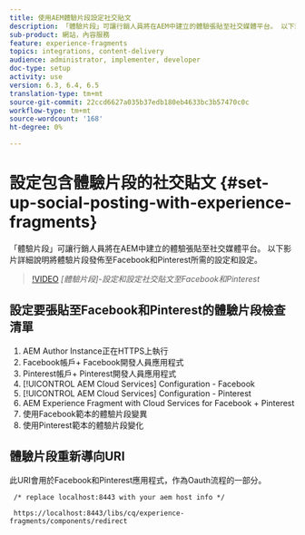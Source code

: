 ```yaml
---
title: 使用AEM體驗片段設定社交貼文
description: 「體驗片段」可讓行銷人員將在AEM中建立的體驗張貼至社交媒體平台。 以下影片詳細說明將體驗片段發佈至Facebook和Pinterest所需的設定和設定。
sub-product: 網站，內容服務
feature: experience-fragments
topics: integrations, content-delivery
audience: administrator, implementer, developer
doc-type: setup
activity: use
version: 6.3, 6.4, 6.5
translation-type: tm+mt
source-git-commit: 22ccd6627a035b37edb180eb4633bc3b57470c0c
workflow-type: tm+mt
source-wordcount: '168'
ht-degree: 0%

---
```



# 設定包含體驗片段的社交貼文 {#set-up-social-posting-with-experience-fragments}

「體驗片段」可讓行銷人員將在AEM中建立的體驗張貼至社交媒體平台。 以下影片詳細說明將體驗片段發佈至Facebook和Pinterest所需的設定和設定。

>[!VIDEO](https://video.tv.adobe.com/v/20592/?quality=9&learn=on)
*[體驗片段]-設定和設定社交貼文至Facebook和Pinterest*

## 設定要張貼至Facebook和Pinterest的體驗片段檢查清單

1. AEM Author Instance正在HTTPS上執行
2. Facebook帳戶+ Facebook開發人員應用程式
3. Pinterest帳戶+ Pinterest開發人員應用程式
4. [!UICONTROL AEM Cloud Services] Configuration - Facebook
5. [!UICONTROL AEM Cloud Services] Configuration - Pinterest
6. AEM Experience Fragment with Cloud Services for Facebook + Pinterest
7. 使用Facebook範本的體驗片段變異
8. 使用Pinterest範本的體驗片段變化

## 體驗片段重新導向URI

此URI會用於Facebook和Pinterest應用程式，作為Oauth流程的一部分。

```plain
 /* replace localhost:8443 with your aem host info */

 https://localhost:8443/libs/cq/experience-fragments/components/redirect
```


